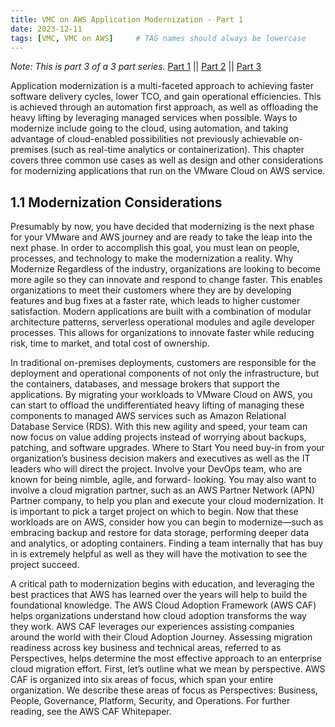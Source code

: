 ```yaml
---
title: VMC on AWS Application Modernization - Part 1
date: 2023-12-11
tags: [VMC, VMC on AWS]     # TAG names should always be lowercase
---
```

*Note: This is part 3 of a 3 part series.* 
[Part 1](/posts/AWS-VMC-App-Modernization-Part1)   \||   [Part 2](/posts/AWS-VMC-App-Modernization-Part2)   \||   [Part 3](/posts/AWS-VMC-App-Modernization-Part3)

Application modernization is a multi-faceted approach to achieving faster software delivery cycles, lower TCO, and gain operational efficiencies. This is achieved through an automation first approach, as well as offloading the heavy lifting by leveraging managed services when possible. Ways to modernize include going to the cloud, using automation, and taking advantage of cloud-enabled possibilities not previously achievable on-premises (such as real-time analytics or containerization).
This chapter covers three common use cases as well as design and other considerations for modernizing applications that run on the VMware Cloud on AWS service. 

## 1.1	Modernization Considerations

Presumably by now, you have decided that modernizing is the next phase for your VMware and AWS journey and are ready to take the leap into the next phase. In order to accomplish this goal, you must lean on people, processes, and technology to make the modernization a reality.
Why Modernize
Regardless of the industry, organizations are looking to become more agile so they can innovate and respond to change faster. This enables organizations to meet their customers where they are by developing features and bug fixes at a faster rate, which leads to higher customer satisfaction. Modern applications are built with a combination of modular architecture patterns, serverless operational modules and agile developer processes. This allows for organizations to innovate faster while reducing risk, time to market, and total cost of ownership.  

In traditional on-premises deployments, customers are responsible for the deployment and operational components of not only the infrastructure, but the containers, databases, and message brokers that support the applications. By migrating your workloads to VMware Cloud on AWS, you can start to offload the undifferentiated heavy lifting of managing these components to managed AWS services such as Amazon Relational Database Service (RDS). With this new agility and speed, your team can now focus on value adding projects instead of worrying about backups, patching, and software upgrades.
Where to Start
You need buy-in from your organization’s business decision makers and executives as well as the IT leaders who will direct the project. Involve your DevOps team, who are known for being nimble, agile, and forward- looking. You may also want to involve a cloud migration partner, such as an AWS Partner Network (APN) Partner company, to help you plan and execute your cloud modernization.
It is important to pick a target project on which to begin. Now that these workloads are on AWS, consider how you can begin to modernize—such as embracing backup and restore for data storage, performing deeper data and analytics, or adopting containers. Finding a team internally that has buy in is extremely helpful as well as they will have the motivation to see the project succeed.

A critical path to modernization begins with education, and leveraging the best practices that AWS has learned over the years will help to build the foundational knowledge. The AWS Cloud Adoption Framework (AWS CAF) helps organizations understand how cloud adoption transforms the way they work. AWS CAF leverages our experiences assisting companies around the world with their Cloud Adoption Journey. Assessing migration readiness across key business and technical areas, referred to as Perspectives, helps determine the most effective approach to an enterprise cloud migration effort. First, let’s outline what we mean by perspective. AWS CAF is organized into six areas of focus, which span your entire organization. We describe these areas of focus as Perspectives: Business, People, Governance, Platform, Security, and Operations. For further reading, see the AWS CAF Whitepaper.